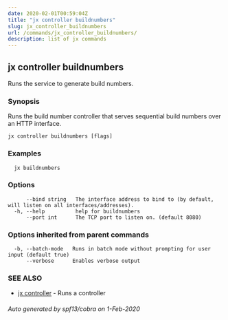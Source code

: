 ```yaml
---
date: 2020-02-01T00:59:04Z
title: "jx controller buildnumbers"
slug: jx_controller_buildnumbers
url: /commands/jx_controller_buildnumbers/
description: list of jx commands
---
```

## jx controller buildnumbers

Runs the service to generate build numbers.

### Synopsis

Runs the build number controller that serves sequential build numbers over an HTTP interface.

```
jx controller buildnumbers [flags]
```

### Examples

```
  jx buildnumbers
```

### Options

```
      --bind string   The interface address to bind to (by default, will listen on all interfaces/addresses).
  -h, --help          help for buildnumbers
      --port int      The TCP port to listen on. (default 8080)
```

### Options inherited from parent commands

```
  -b, --batch-mode   Runs in batch mode without prompting for user input (default true)
      --verbose      Enables verbose output
```

### SEE ALSO

* [jx controller](/commands/jx_controller/)	 - Runs a controller

###### Auto generated by spf13/cobra on 1-Feb-2020
